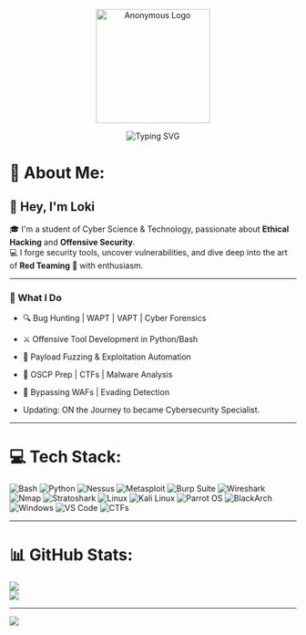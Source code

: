 <!-- Anonymous GIF Header -->
<p align="center">
  <img src="https://www.google.com/url?sa=i&url=https%3A%2F%2Fgifs.alphacoders.com%2Fgifs%2Fview%2F120385&psig=AOvVaw0UxOhCJcgKxy2DiraxYH1R&ust=1749179412343000&source=images&cd=vfe&opi=89978449&ved=0CBMQjRxqFwoTCLCJu6On2Y0DFQAAAAAdAAAAABAo" width="200" alt="Anonymous Logo" />
</p>

<!-- Blinking Hacker Text -->
<p align="center">
  <img src="https://readme-typing-svg.herokuapp.com?font=Fira+Code&size=22&pause=1000&color=00FF00&center=true&vCenter=true&width=435&lines=Hack+The+Planet..." alt="Typing SVG" />
</p>

# 💫 About Me:
## 👋 Hey, I'm Loki  
🎓 I'm a student of Cyber Science & Technology, passionate about **Ethical Hacking** and **Offensive Security**.  
💻 I forge security tools, uncover vulnerabilities, and dive deep into the art of **Red Teaming** 🚩 with enthusiasm.  

---

### 🧠 What I Do
- 🔍 Bug Hunting | WAPT | VAPT | Cyber Forensics  
- ⚔️ Offensive Tool Development in Python/Bash  
- 🧪 Payload Fuzzing & Exploitation Automation  
- 🤖 OSCP Prep | CTFs | Malware Analysis  
- 🧱 Bypassing WAFs | Evading Detection

- Updating: ON the Journey to became Cybersecurity Specialist.



---

# 💻 Tech Stack:

![Bash](https://img.shields.io/badge/Bash-121011?style=for-the-badge&logo=gnu-bash&logoColor=white)
![Python](https://img.shields.io/badge/Python-3670A0?style=for-the-badge&logo=python&logoColor=ffdd54)
![Nessus](https://img.shields.io/badge/Nessus-0096D6?style=for-the-badge&logo=tenable&logoColor=white)
![Metasploit](https://img.shields.io/badge/Metasploit-000000?style=for-the-badge&logo=metasploit&logoColor=white)
![Burp Suite](https://img.shields.io/badge/Burp_Suite-ff6600?style=for-the-badge&logo=burpsuite&logoColor=white)
![Wireshark](https://img.shields.io/badge/Wireshark-1679A7?style=for-the-badge&logo=wireshark&logoColor=white)
![Nmap](https://img.shields.io/badge/Nmap-004872?style=for-the-badge&logo=linux&logoColor=white)
![Stratoshark](https://img.shields.io/badge/Stratoshark-00AEEF?style=for-the-badge&logo=shark&logoColor=white)
![Linux](https://img.shields.io/badge/Linux-FCC624?style=for-the-badge&logo=linux&logoColor=black)
![Kali Linux](https://img.shields.io/badge/Kali_Linux-557C94?style=for-the-badge&logo=kalilinux&logoColor=white)
![Parrot OS](https://img.shields.io/badge/Parrot_OS-1D2027?style=for-the-badge&logo=parrot-security&logoColor=00FFFF)
![BlackArch](https://img.shields.io/badge/BlackArch_Linux-DD0000?style=for-the-badge&logo=arch-linux&logoColor=white)
![Windows](https://img.shields.io/badge/Windows-0078D6?style=for-the-badge&logo=windows&logoColor=white)
![VS Code](https://img.shields.io/badge/VSCode-007ACC?style=for-the-badge&logo=visual-studio-code&logoColor=white)
![CTFs](https://img.shields.io/badge/CTFs-222222?style=for-the-badge&logo=hack-the-box&logoColor=00ff00)

---

# 📊 GitHub Stats:

![](https://github-readme-stats.vercel.app/api?username=cyber00tX&theme=dark&hide_border=false&include_all_commits=false&count_private=false)<br/>
![](https://nirzak-streak-stats.vercel.app/?user=cyber00tX&theme=dark&hide_border=false)<br/>

---
[![](https://visitcount.itsvg.in/api?id=cyber00tX&icon=0&color=0)](https://visitcount.itsvg.in)

<!-- Proudly created with GPRM ( https://gprm.itsvg.in ) -->

